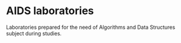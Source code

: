 # AIDS laboratories

Laboratories prepared for the need of Algorithms and Data Structures subject during studies.


